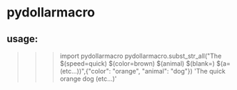 # pydollarmacro

## usage:

>>> import pydollarmacro
>>> pydollarmacro.subst_str_all("The $(speed=quick) $(color=brown) $(animal) $(blank=) $(a=(etc...\))",{"color": "orange", "animal": "dog"})
'The quick orange dog  (etc...)'

